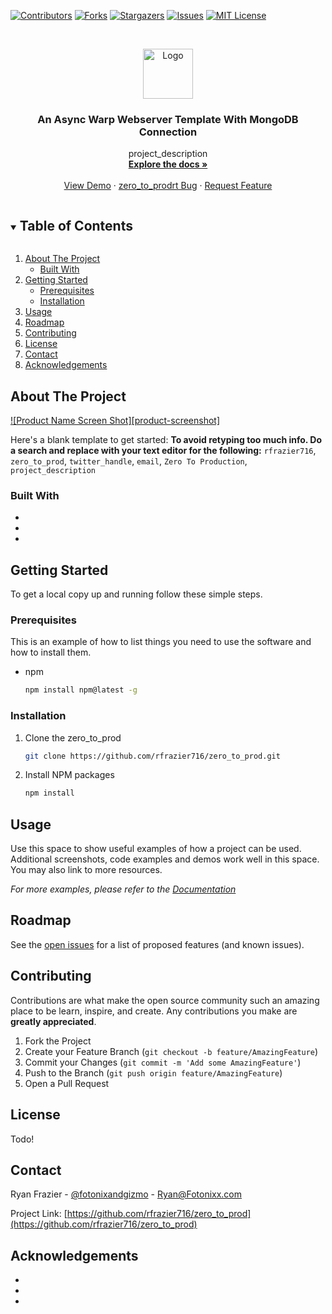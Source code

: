 <!--
*** Thanks for checking out the Best-README-Template. If you have a suggestion
*** that would make this better, please fork the zero_to_prod and create a pull request
*** or simply open an issue with the tag "enhancement".
*** Thanks again! Now go create something AMAZING! :D
***
***
***
*** To avoid retyping too much info. Do a search and replace for the following:
*** rfrazier716, zero_to_prod, twitter_handle, email, Zero To Production, project_description
-->



<!-- PROJECT SHIELDS -->
<!--
*** I'm using markdown "reference style" links for readability.
*** Reference links are enclosed in brackets [ ] instead of parentheses ( ).
*** See the bottom of this document for the declaration of the reference variables
*** for contributors-url, forks-url, etc. This is an optional, concise syntax you may use.
*** https://www.markdownguide.org/basic-syntax/#reference-style-links
-->
[![Contributors][contributors-shield]][contributors-url]
[![Forks][forks-shield]][forks-url]
[![Stargazers][stars-shield]][stars-url]
[![Issues][issues-shield]][issues-url]
[![MIT License][license-shield]][license-url]



<!-- PROJECT LOGO -->
<br />
<p align="center">
  <a href="https://github.com/rfrazier716/zero_to_prod">
    <img src="images/logo.png" alt="Logo" width="80" height="80">
  </a>

<h3 align="center">An Async Warp Webserver Template With MongoDB Connection</h3>

  <p align="center">
    project_description
    <br />
    <a href="https://github.com/rfrazier716/zero_to_prod"><strong>Explore the docs »</strong></a>
    <br />
    <br />
    <a href="https://github.com/rfrazier716/zero_to_prod">View Demo</a>
    ·
    <a href="https://github.com/rfrazier716/zero_to_prod/issues">zero_to_prodrt Bug</a>
    ·
    <a href="https://github.com/rfrazier716/zero_to_prod/issues">Request Feature</a>
  </p>
</p>



<!-- TABLE OF CONTENTS -->
<details open="open">
  <summary><h2 style="display: inline-block">Table of Contents</h2></summary>
  <ol>
    <li>
      <a href="#about-the-project">About The Project</a>
      <ul>
        <li><a href="#built-with">Built With</a></li>
      </ul>
    </li>
    <li>
      <a href="#getting-started">Getting Started</a>
      <ul>
        <li><a href="#prerequisites">Prerequisites</a></li>
        <li><a href="#installation">Installation</a></li>
      </ul>
    </li>
    <li><a href="#usage">Usage</a></li>
    <li><a href="#roadmap">Roadmap</a></li>
    <li><a href="#contributing">Contributing</a></li>
    <li><a href="#license">License</a></li>
    <li><a href="#contact">Contact</a></li>
    <li><a href="#acknowledgements">Acknowledgements</a></li>
  </ol>
</details>



<!-- ABOUT THE PROJECT -->
## About The Project

[![Product Name Screen Shot][product-screenshot]](https://example.com)

Here's a blank template to get started:
**To avoid retyping too much info. Do a search and replace with your text editor for the following:**
`rfrazier716`, `zero_to_prod`, `twitter_handle`, `email`, `Zero To Production`, `project_description`


### Built With

* []()
* []()
* []()



<!-- GETTING STARTED -->
## Getting Started

To get a local copy up and running follow these simple steps.

### Prerequisites

This is an example of how to list things you need to use the software and how to install them.
* npm
  ```sh
  npm install npm@latest -g
  ```

### Installation

1. Clone the zero_to_prod
   ```sh
   git clone https://github.com/rfrazier716/zero_to_prod.git
   ```
2. Install NPM packages
   ```sh
   npm install
   ```



<!-- USAGE EXAMPLES -->
## Usage

Use this space to show useful examples of how a project can be used. Additional screenshots, code examples and demos work well in this space. You may also link to more resources.

_For more examples, please refer to the [Documentation](https://example.com)_



<!-- ROADMAP -->
## Roadmap

See the [open issues](https://github.com/rfrazier716/zero_to_prod/issues) for a list of proposed features (and known issues).



<!-- CONTRIBUTING -->
## Contributing

Contributions are what make the open source community such an amazing place to be learn, inspire, and create. Any contributions you make are **greatly appreciated**.

1. Fork the Project
2. Create your Feature Branch (`git checkout -b feature/AmazingFeature`)
3. Commit your Changes (`git commit -m 'Add some AmazingFeature'`)
4. Push to the Branch (`git push origin feature/AmazingFeature`)
5. Open a Pull Request



<!-- LICENSE -->
## License
Todo!


<!-- CONTACT -->
## Contact

Ryan Frazier - [@fotonixandgizmo](https://twitter.com/fotonixandgizmo) - Ryan@Fotonixx.com

Project Link: [https://github.com/rfrazier716/zero_to_prod](https://github.com/rfrazier716/zero_to_prod)



<!-- ACKNOWLEDGEMENTS -->
## Acknowledgements

* []()
* []()
* []()





<!-- MARKDOWN LINKS & IMAGES -->
<!-- https://www.markdownguide.org/basic-syntax/#reference-style-links -->
[contributors-shield]: https://img.shields.io/github/contributors/rfrazier716/zero_to_prod.svg?style=for-the-badge
[contributors-url]: https://github.com/rfrazier716/zero_to_prod/graphs/contributors
[forks-shield]: https://img.shields.io/github/forks/rfrazier716/zero_to_prod.svg?style=for-the-badge
[forks-url]: https://github.com/rfrazier716/zero_to_prod/network/members
[stars-shield]: https://img.shields.io/github/stars/rfrazier716/zero_to_prod.svg?style=for-the-badge
[stars-url]: https://github.com/rfrazier716/zero_to_prod/stargazers
[issues-shield]: https://img.shields.io/github/issues/rfrazier716/zero_to_prod.svg?style=for-the-badge
[issues-url]: https://github.com/rfrazier716/zero_to_prod/issues
[license-shield]: https://img.shields.io/github/license/rfrazier716/zero_to_prod.svg?style=for-the-badge
[license-url]: https://github.com/rfrazier716/zero_to_prod/blob/master/LICENSE.txt
